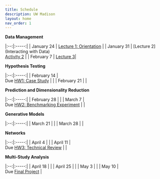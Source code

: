 ```yaml
---
title: Schedule
description: UW Madison
layout: home
nav_order: 1
---
```


**Data Management**

|:--:|:-----:|
| January 24 | [Lecture 1: Orientation]() |
| January 31 | [Lecture 2](Interacting with Data) <br/> [Activity 2]()  |
| February 7 |  [Lecture 3]()|

**Hypothesis Testing**

|:--:|:-----:|
| February 14 | <br/> <span class="label label-due">Due</span> [HW1: Case Study]() | |
| February 21 | |

**Prediction and Dimensionality Reduction**

|:--:|:-----:|
| February 28 | |
| March 7 | <br/> <span class="label label-due">Due</span> [HW2: Benchmarking Experiment]() | |

**Generative Models**

|:--:|:-----:|
| March 21  | |
| March 28 | |

**Networks**

|:--:|:-----:|
| April 4  | |
| April 11 | <br/> <span class="label label-due">Due</span> [HW3: Technical Review]() | |

**Multi-Study Analysis**

|:--:|:-----:|
| April 18  | |
| April 25 | |
| May 3 | |
| May 10 |  <br/> <span class="label label-due">Due</span> [Final Project]() |
